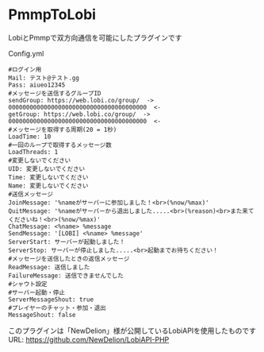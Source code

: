 # PmmpToLobi
LobiとPmmpで双方向通信を可能にしたプラグインです

Config.yml
```
#ログイン用
Mail: テスト@テスト.gg
Pass: aiueo12345
#メッセージを送信するグループID
sendGroup: https://web.lobi.co/group/  ->  000000000000000000000000000000000000000  <-
getGroup: https://web.lobi.co/group/  ->  000000000000000000000000000000000000000  <-
#メッセージを取得する周期(20 = 1秒)
LoadTime: 10
#一回のループで取得するメッセージ数
LoadThreads: 1
#変更しないでください
UID: 変更しないでください
Time: 変更しないでください
Name: 変更しないでください
#送信メッセージ
JoinMessage: '%nameがサーバーに参加しました！<br>(%now/%max)'
QuitMessage: '%nameがサーバーから退出しました.....<br>(%reason)<br>また来てくださいね！<br>(%now/%max)'
ChatMessage: <%name> %message
SendMessage: '[LOBI] <%name> %message'
ServerStart: サーバーが起動しました！
ServerStop: サーバーが停止しました.....<br>起動までお待ちください！
#メッセージを送信したときの返信メッセージ
ReadMessage: 送信しました
FailureMessage: 送信できませんでした
#シャウト設定
#サーバー起動・停止
ServerMessageShout: true
#プレイヤーのチャット・参加・退出
MessageShout: false
```
このプラグインは「NewDelion」様が公開しているLobiAPIを使用したものです　　　　
URL: https://github.com/NewDelion/LobiAPI-PHP
